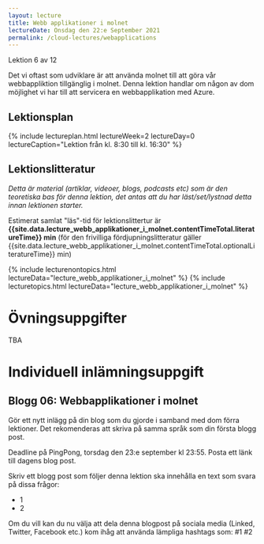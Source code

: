 ```yaml
---
layout: lecture
title: Webb applikationer i molnet
lectureDate: Onsdag den 22:e September 2021
permalink: /cloud-lectures/webapplications
---
```


Lektion 6 av 12

Det vi oftast som udviklare är att använda molnet till att göra vår webbappliktion tillgänglig i molnet. Denna lektion handlar om någon av dom möjlighet vi har till att servicera en webbapplikation med Azure.

## Lektionsplan

{% include lectureplan.html lectureWeek=2 lectureDay=0 lectureCaption="Lektion från kl. 8:30 till kl. 16:30" %}

## Lektionslitteratur
*Detta är material (artiklar, videoer, blogs, podcasts etc) som är den teoretiska bas för denna lektion, det antas att du har läst/set/lystnad detta innan lektionen starter.*

Estimerat samlat "läs"-tid för lektionslittertur är **{{site.data.lecture_webb_applikationer_i_molnet.contentTimeTotal.literatureTime}} min** (för den frivilliga fördjupningslitteratur gäller {{site.data.lecture_webb_applikationer_i_molnet.contentTimeTotal.optionalLiteratureTime}} min)

{% include lecturenontopics.html lectureData="lecture_webb_applikationer_i_molnet" %}
{% include lecturetopics.html lectureData="lecture_webb_applikationer_i_molnet" %}

# Övningsuppgifter

TBA

# Individuell inlämningsuppgift
## Blogg 06: Webbapplikationer i molnet

Gör ett nytt inlägg på din blog som du gjorde i samband med dom förra lektioner. Det rekomenderas att skriva på samma språk som din första blogg post.

Deadline på PingPong, torsdag den 23:e september kl 23:55. Posta ett länk till dagens blog post.

Skriv ett blogg post som följer denna lektion ska innehålla en text som svara på dissa frågor:
* 1
* 2

Om du vill kan du nu välja att dela denna blogpost på sociala media (Linked, Twitter, Facebook etc.) kom ihåg att använda lämpliga hashtags som: #1 #2